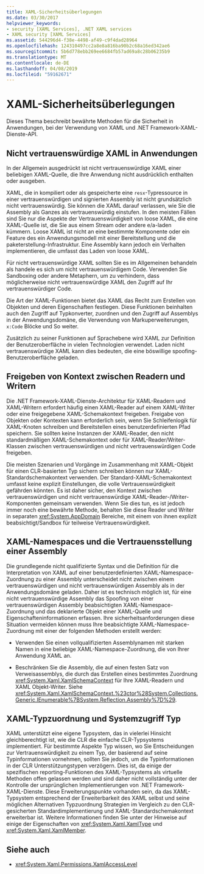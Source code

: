 ```yaml
---
title: XAML-Sicherheitsüberlegungen
ms.date: 03/30/2017
helpviewer_keywords:
- security [XAML Services], .NET XAML services
- XAML security [XAML Services]
ms.assetid: 544296d4-f38e-4498-af49-c9f4dad28964
ms.openlocfilehash: 124310497cc2a8e8a816ba90b2c68a16ed342ae6
ms.sourcegitcommit: 5b6d778ebb269ee6684fb57ad69a8c28b06235b9
ms.translationtype: MT
ms.contentlocale: de-DE
ms.lasthandoff: 04/08/2019
ms.locfileid: "59162671"
---
```

# <a name="xaml-security-considerations"></a>XAML-Sicherheitsüberlegungen
Dieses Thema beschreibt bewährte Methoden für die Sicherheit in Anwendungen, bei der Verwendung von XAML und .NET Framework-XAML-Dienste-API.  
  
## <a name="untrusted-xaml-in-applications"></a>Nicht vertrauenswürdige XAML in Anwendungen  
 In der Allgemein ausgedrückt ist nicht vertrauenswürdige XAML einer beliebigen XAML-Quelle, die Ihre Anwendung nicht ausdrücklich enthalten oder ausgeben.  
  
 XAML, die in kompiliert oder als gespeicherte eine `resx`-Typressource in einer vertrauenswürdigen und signierten Assembly ist nicht grundsätzlich nicht vertrauenswürdig. Sie können die XAML darauf verlassen, wie Sie die Assembly als Ganzes als vertrauenswürdig einstufen. In den meisten Fällen sind Sie nur die Aspekte der Vertrauenswürdigkeit von loose XAML, die eine XAML-Quelle ist, die Sie aus einem Stream oder andere e/a-laden kümmern. Loose XAML ist nicht an eine bestimmte Komponente oder ein Feature des ein Anwendungsmodell mit einer Bereitstellung und die paketerstellung-Infrastruktur. Eine Assembly kann jedoch ein Verhalten implementieren, die umfasst das Laden von loose XAML.  
  
 Für nicht vertrauenswürdige XAML sollten Sie es im Allgemeinen behandeln als handele es sich um nicht vertrauenswürdigem Code. Verwenden Sie Sandboxing oder andere Metaphern, um zu verhindern, dass möglicherweise nicht vertrauenswürdige XAML den Zugriff auf Ihr vertrauenswürdiger Code.  
  
 Die Art der XAML-Funktionen bietet das XAML das Recht zum Erstellen von Objekten und deren Eigenschaften festlegen. Diese Funktionen beinhalten auch den Zugriff auf Typkonverter, zuordnen und den Zugriff auf Assemblys in der Anwendungsdomäne, die Verwendung von Markuperweiterungen, `x:Code` Blöcke und So weiter.  
  
 Zusätzlich zu seiner Funktionen auf Sprachebene wird XAML zur Definition der Benutzeroberfläche in vielen Technologien verwendet. Laden nicht vertrauenswürdige XAML kann dies bedeuten, die eine böswillige spoofing-Benutzeroberfläche geladen.  
  
## <a name="sharing-context-between-readers-and-writers"></a>Freigeben von Kontext zwischen Readern und Writern  
 Die .NET Framework-XAML-Dienste-Architektur für XAML-Readern und XAML-Writern erfordert häufig einen XAML-Reader auf einem XAML-Writer oder eine freigegebene XAML-Schemakontext freigeben. Freigabe von Objekten oder Kontexten kann erforderlich sein, wenn Sie Schleifenlogik für XAML-Knoten schreiben und Bereitstellen eines benutzerdefinierten Pfad speichern. Sie sollten keine Instanzen der XAML-Reader, den nicht standardmäßigen XAML-Schemakontext oder für XAML-Reader/Writer-Klassen zwischen vertrauenswürdigen und nicht vertrauenswürdigen Code freigeben.  
  
 Die meisten Szenarien und Vorgänge im Zusammenhang mit XAML-Objekt für einen CLR-basierten Typ sichern schreiben können nur XAML-Standardschemakontext verwenden. Der Standard-XAML-Schemakontext umfasst keine explizit Einstellungen, die volle Vertrauenswürdigkeit gefährden könnten. Es ist daher sicher, den Kontext zwischen vertrauenswürdigen und nicht vertrauenswürdige XAML-Reader-/Writer-Komponenten gemeinsam verwenden. Wenn Sie dies tun, es ist jedoch immer noch eine bewährte Methode, behalten Sie diese Reader und Writer in separaten <xref:System.AppDomain> Bereiche, mit einem von ihnen explizit beabsichtigt/Sandbox für teilweise Vertrauenswürdigkeit.  
  
## <a name="xaml-namespaces-and-assembly-trust"></a>XAML-Namespaces und die Vertrauensstellung einer Assembly  
 Die grundlegende nicht qualifizierte Syntax und die Definition für die Interpretation von XAML auf einer benutzerdefinierten XAML-Namespace-Zuordnung zu einer Assembly unterscheidet nicht zwischen einem vertrauenswürdigen und nicht vertrauenswürdigen Assembly als in der Anwendungsdomäne geladen. Daher ist es technisch möglich ist, für eine nicht vertrauenswürdige Assembly das Spoofing von einer vertrauenswürdigen Assembly beabsichtigten XAML-Namespace-Zuordnung und das deklarierte Objekt einer XAML-Quelle und Eigenschafteninformationen erfassen. Ihre sicherheitsanforderungen diese Situation vermeiden können muss Ihre beabsichtigte XAML-Namespace-Zuordnung mit einer der folgenden Methoden erstellt werden:  
  
-   Verwenden Sie einen vollqualifizierten Assemblynamen mit starken Namen in eine beliebige XAML-Namespace-Zuordnung, die von Ihrer Anwendung XAML an.  
  
-   Beschränken Sie die Assembly, die auf einen festen Satz von Verweisassemblys, die durch das Erstellen eines bestimmtes Zuordnung <xref:System.Xaml.XamlSchemaContext> für Ihre XAML-Readern und XAML Objekt-Writer. Siehe <xref:System.Xaml.XamlSchemaContext.%23ctor%28System.Collections.Generic.IEnumerable%7BSystem.Reflection.Assembly%7D%29>.  
  
## <a name="xaml-type-mapping-and-type-system-access"></a>XAML-Typzuordnung und Systemzugriff Typ  
 XAML unterstützt eine eigene Typsystem, das in vielerlei Hinsicht gleichberechtigt ist, wie die CLR die einfache CLR-Typsystems implementiert. Für bestimmte Aspekte Typ wissen, wo Sie Entscheidungen zur Vertrauenswürdigkeit zu einem Typ, der basierend auf seine Typinformationen vornehmen, sollten Sie jedoch, um die Typinformationen in der CLR Unterstützungstypen verzögern. Dies ist, da einige der spezifischen reporting-Funktionen des XAML-Typsystems als virtuelle Methoden offen gelassen werden und sind daher nicht vollständig unter der Kontrolle der ursprünglichen Implementierungen von .NET Framework-XAML-Dienste. Diese Erweiterungspunkte vorhanden sein, da das XAML-Typsystem entsprechend der Erweiterbarkeit des XAML selbst und seine möglichen Alternativen Typzuordnung Strategien im Vergleich zu den CLR-gesicherten Standardimplementierung und XAML-Standardschemakontext erweiterbar ist. Weitere Informationen finden Sie unter der Hinweise auf einige der Eigenschaften von <xref:System.Xaml.XamlType> und <xref:System.Xaml.XamlMember>.  
  
## <a name="see-also"></a>Siehe auch

- <xref:System.Xaml.Permissions.XamlAccessLevel>
